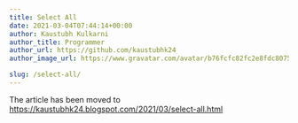 ```yaml
---
title: Select All
date: 2021-03-04T07:44:14+00:00
author: Kaustubh Kulkarni
author_title: Programmer
author_url: https://github.com/kaustubhk24
author_image_url: https://www.gravatar.com/avatar/b76fcfc82fc2e8fdc8075636f1735f61?s=200

slug: /select-all/
---
```

The article has been moved to https://kaustubhk24.blogspot.com/2021/03/select-all.html